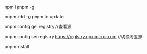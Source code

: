 <!--
 * @Description: 
 * @Author: xlm
 * @Date: 2023-02-18 18:15:43
 * @LastEditTime: 2023-02-18 18:16:15
 * @LastEditors: xlm
-->


npm i pnpm -g

pnpm add -g pnpm to update 


pnpm config get registry //查看源

pnpm config set registry https://registry.npmmirror.com //切换淘宝源 

pnpm install